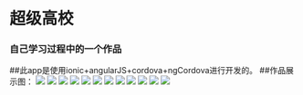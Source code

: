 # 超级高校
 ### 自己学习过程中的一个作品
 ##此app是使用ionic+angularJS+cordova+ngCordova进行开发的。
 ##作品展示图：
 ![](https://github.com/zhuchaochao/Images/raw/master/SuperSchool/login.jpg)
 ![](https://github.com/zhuchaochao/Images/raw/master/SuperSchool/register.jpg)
![](https://github.com/zhuchaochao/Images/raw/master/SuperSchool/community.jpg)
![](https://github.com/zhuchaochao/Images/raw/master/SuperSchool/showCommunity.jpg)
![](https://github.com/zhuchaochao/Images/raw/master/SuperSchool/createCommunity.jpg)
![](https://github.com/zhuchaochao/Images/raw/master/SuperSchool/person.jpg)
![](https://github.com/zhuchaochao/Images/raw/master/SuperSchool/lostAndFound.jpg)
![](https://github.com/zhuchaochao/Images/raw/master/SuperSchool/showLost.jpg)
![](https://github.com/zhuchaochao/Images/raw/master/SuperSchool/createLostAndFound.jpg)
![](https://github.com/zhuchaochao/Images/raw/master/SuperSchool/travel.jpg)
![](https://github.com/zhuchaochao/Images/raw/master/SuperSchool/trade.jpg)
![](https://github.com/zhuchaochao/Images/raw/master/SuperSchool/createTrade.jpg)